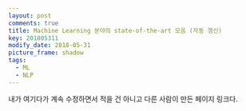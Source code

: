 ```yaml
---
layout: post
comments: true
title: Machine Learning 분야의 state-of-the-art 모음 (자동 갱신)
key: 201805311
modify_date: 2018-05-31
picture_frame: shadow
tags:
  - ML
  - NLP
---
```


내가 여기다가 계속 수정하면서 적을 건 아니고 다른 사람이 만든 페이지 링크다.

<!--more-->
